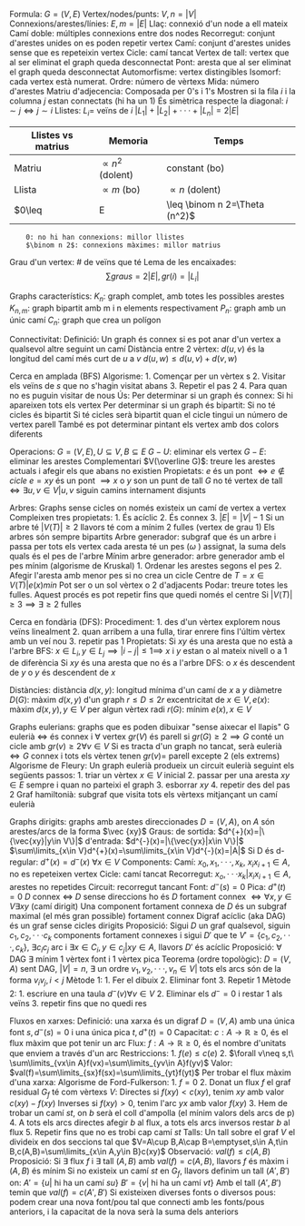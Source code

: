 Formula: $G=(V,E)$
	Vertex/nodes/punts: $V,n=|V|$
	Connexions/arestes/línies: $E,m=|E|$
	Llaç: connexió d'un node a ell mateix
	Camí doble: múltiples connexions entre dos nodes
	Recorregut: conjunt d'arestes unides on es poden repetir vertex
	Camí: conjunt d'arestes unides sense que es repeteixin vertex
	Cicle: camí tancat
	Vertex de tall: vertex que al ser eliminat el graph queda desconnectat
	Pont: aresta que al ser eliminat el graph queda desconnectat
	Automorfisme: vertex distingibles
	Isomorf: cada vertex està numerat.
	Ordre: número de vèrtexs
	Mida: número d'arestes
Matriu d'adjecencia:
	Composada per 0's i 1's
	Mostren si la fila $i$ i la columna $j$ estan connectats (hi ha un 1)
	És simètrica respecte la diagonal: $i\sim j\iff j\sim i$ 
Llistes:
	$L_i=$ veïns de $i$
	$|L_1|+|L_2|+···+|L_n|=2|E|$

| Llistes vs matrius | Memoria                | Temps                |
| ------------------ | ---------------------- | -------------------- |
| Matriu             | $\propto n^2$ (dolent) | constant (bo)        |
| Llista             | $\propto m$ (bo)       | $\propto n$ (dolent) |
	$0\leq |E|\leq \binom n 2=\Theta (n^2)$ 
		0: no hi han connexions: millor llistes
		$\binom n 2$: connexions màximes: millor matrius

Grau d'un vertex: # de veïns que té
	Lema de les encaixades: $$\sum\limits graus=2|E|, gr(i)=|L_i|$$  

Graphs característics:
	$K_n$: graph complet, amb totes les possibles arestes
	$K_{n,m}$: graph bipartit amb m i n elements respectivament
	$P_{n}$: graph amb un únic camí
	$C_{n}$: graph que crea un polígon

Connectivitat:
	Definició: Un graph és connex si es pot anar d'un vertex a qualsevol altre seguint un camí
	Distància entre 2 vèrtex: $d(u,v)$ és la longitud del camí més curt de $u$ a $v$
		$d(u,w)\leq d(u,v)+d(v,w)$ 

Cerca en amplada (BFS)
	Algorisme:
		1. Començar per un vèrtex s
		2. Visitar els veïns de $s$ que no s'hagin visitat abans
		3. Repetir el pas 2
		4. Para quan no es puguin visitar de nous
	Ús:
		Per determinar si un graph és connex:
			Si hi apareixen tots els vertex
		Per determinar si un graph és bipartit:
			Si no té cicles és bipartit
			Si té cicles serà bipartit quan el cicle tingui un número de vertex parell
			També es pot determinar pintant els vertex amb dos colors diferents

Operacions: $G=(V,E),U\subseteq V, B\subseteq E$
	$G-U$: eliminar els vertex
	$G-E$: eliminar les arestes
	Complementari $V(\overline G)$: treure les arestes actuals i afegir els que abans no existien
	Propietats:
		$e$ és un pont $\iff e\notin cicle$ 
		$e=xy$ és un pont $\implies x$ o $y$ son un punt de tall
		$G$ no té vertex de tall $\iff\exists u, v\in V|u,v$ siguin camins internament disjunts

 Arbres: Graphs sense cicles on només existeix un camí de vertex a vertex
	 Compleixen tres propietats:
		 1. És acíclic
		 2. És connex
		 3. $|E|=|V|-1$
	Si un arbre té $|V(T)|\geq 2$ llavors té com a mínim 2 fulles (vertex de grau 1)
	Els arbres són sempre bipartits
	Arbre generador: subgraf que és un arbre i passa per tots els vertex
		cada aresta té un pes ($\omega$ ) assignat, la suma dels quals és el pes de l'arbre
		Mínim arbre generador: arbre generador amb el pes mínim (algorisme de Kruskal)
			1. Ordenar les arestes segons el pes
			2. Afegir l'aresta amb menor pes si no crea un cicle
	Centre de $T=x\in V(T)|e(x) min$ 
		Pot ser o un sol vèrtex o 2 d'adjacents
		Podar: treure totes les fulles. Aquest procés es pot repetir fins que quedi només el centre
			Si $|V(T)|\geq 3\implies\exists\geq2$ fulles

Cerca en fondària (DFS):
	Procediment:
		1. des d'un vèrtex explorem nous veïns linealment
		2. quan arribem a una fulla, tirar enrere fins l'últim vèrtex amb un veí nou
		3. repetir pas 1
	Propietats:
		Si $xy$ és una aresta que no està a l'arbre BFS: $x\in L_{i},y\in L_{j}\implies |i-j|\leq 1\implies$ $x$ i $y$ estan o al mateix nivell o a 1 de diferència
		Si $xy$ és una aresta que no és a l'arbre DFS: o $x$ és descendent de $y$ o $y$ és descendent de $x$

Distàncies:
	distància $d(x,y)$: longitud mínima d'un camí de $x$ a $y$
	diàmetre $D(G)$: màxim $d(x,y)$ d'un graph
		$r\leq D\leq 2r$ 
	excentricitat de $x\in V,e(x)$: màxim $d(x,y),y\in V$ per algun vèrtex
	radi $r(G)$: mínim $e(x),x\in V$ 

Graphs eulerians: graphs que es poden dibuixar "sense aixecar el llapis"
	G eulerià $\iff$ és connex i $\forall$ vertex $gr(V)$ és parell
	si $gr(G)\geq2\implies G$ conté un cicle amb $gr(v)\geq2\forall v\in V$ 
	Si es tracta d'un graph no tancat, serà eulerià $\iff G$ connex i tots els vèrtex tenen $gr(v)=$ parell excepte 2 (els extrems)
	Algorisme de Fleury: Un graph eulerià produeix un circuit eulerià seguint els següents passos:
		1. triar un vèrtex $x\in V$ inicial
		2. passar per una aresta $xy\in E$ sempre i quan no parteixi el graph
		3. esborrar $xy$ 
		4. repetir des del pas 2
	Graf hamiltonià: subgraf que visita tots els vèrtexs mitjançant un camí eulerià

Graphs dirigits: graphs amb arestes direccionades
	$D=(V,A)$, on $A$ són arestes/arcs de la forma $\vec {xy}$ 
	Graus:
		de sortida: $d^{+}(x)=|\{\vec{xy}|y\in V\}|$ 
		d'entrada: $d^{-}(x)=|\{\vec{yx}|x\in V\}|$ 
		$\sum\limits_{x\in V}d^{+}(x)=\sum\limits_{x\in V}d^{-}(x)=|A|$ 
		Si D és d-regular: $d^{+}(x)=d^{-}(x)\ \forall x\in V$ 
	Components:
		Camí: $x_{0},x_{1},···,x_{k},\ x_{i}x_{i+1}\in A$, no es repeteixen vertex
		Cicle: camí tancat
		Recorregut: $x_{o},···x_{k}|x_{i}x_{i+1}\in A$, arestes no repetides
		Circuit: recorregut tancant
		Font: $d^{-}(s)=0$
		Pica: $d^{+}(t)=0$
	$D$ connex $\iff$ $D$ sense direccions ho és
	$D$ fortament connex $\iff \forall x,y\in V\exists xy$ (camí dirigit)
		Una component fortament connexa de $D$ és un subgraf maximal (el més gran possible) fortament connex
	Digraf acíclic (aka DAG) és un graf sense cicles dirigits
		Proposició: Sigui $D$ un graf qualsevol, siguin $c_{1},c_{2},···c_{k}$ components fortament connexes i sigui $D'$ que te $V'=\{c_{1},c_{2},···,c_{k}\}$, $\exists c_{i}c_{j}$ arc i $\exists x\in C_{i},y\in c_{j}|xy\in A$, llavors $D'$ és acíclic 
		Proposició: $\forall$ DAG $\exists$ mínim 1 vèrtex font i 1 vèrtex pica
	Teorema (ordre topològic): $D=(V,A)$ sent DAG, $|V|=n$, $\exists$ un ordre $v_{1},v_{2},···,v_{n}\in V|$ tots els arcs són de la forma $v_{i}v_{j},i<j$
		Mètode 1:
			1. Fer el dibuix
			2. Eliminar font
			3. Repetir 1
		Mètode 2:
			1. escriure en una taula $d^{-}(v)\forall v\in V$ 
			2. Eliminar els $d^{-}=0$ i restar 1 als veïns
			3. repetir fins que no quedi res

Fluxos en xarxes:
	Definició: una xarxa és un digraf $D=(V,A)$ amb una única font $s,d^{-}(s)=0$ i una única pica $t,d^{+}(t)=0$ 
	Capacitat: $c:A\to\mathbb R\geq 0$, és el flux màxim que pot tenir un arc
	Flux: $f:A\to\mathbb R\geq 0$, és el nombre d'unitats que enviem a través d'un arc
		Restriccions:
			1. $f(e)\leq c(e)$
			2. $\forall v\neq s,t\ \sum\limits_{vx\in A}f(vx)=\sum\limits_{yv\in A}f(yv)$ 
	Valor: $val(f)=\sum\limits_{sx}f(sx)=\sum\limits_{yt}f(yt)$ 
	Per trobar el flux màxim d'una xarxa: Algorisme de Ford-Fulkerson:
		1. $f=0$
		2. Donat un flux $f$ el graf residual $G_{f}$ té com vèrtexs $V$:
			Directes si $f(xy)<c(xy)$, tenim $xy$ amb valor $c(xy)-f(xy)$
			Inverses si $f(xy)>0$, tenim l'arc $yx$ amb valor $f(xy)$
		3. Hem de trobar un camí $st$, on $b$ serà el coll d'ampolla (el mínim valors dels arcs de p)
		4. A tots els arcs directes afegir $b$ al flux, a tots els arcs inversos restar $b$ al flux
		5. Repetir fins que no es trobi cap camí $st$ 
	Talls: Un tall sobre el graf $V$ el divideix en dos seccions tal que $V=A\cup B,A\cap B=\emptyset,s\in A,t\in B,c(A,B)=\sum\limits_{x\in A,y\in B}c(xy)$ 
		Observació: $val(f)\leq c(A,B)$ 
		Proposició: Si $\exists$ flux $f$ i $\exists$ tall $(A,B)$ amb $val(f)=c(A,B)$, llavors $f$ és màxim i $(A,B)$ és mínim
		Si no existeix un camí $st$ en $G_{f}$, llavors definim un tall $(A',B')$ on:
			$A'=\{u|\text{ hi ha un camí }su\}$ 
			$B'=\{v|\text{ hi ha un camí }vt\}$ 
		Amb el tall $(A',B')$ temin que $val(f)=c(A',B')$ 
	Si existeixen diverses fonts o diversos pous: podem crear una nova font/pou tal que connecti amb les fonts/pous anteriors, i la capacitat de la nova serà la suma dels anteriors